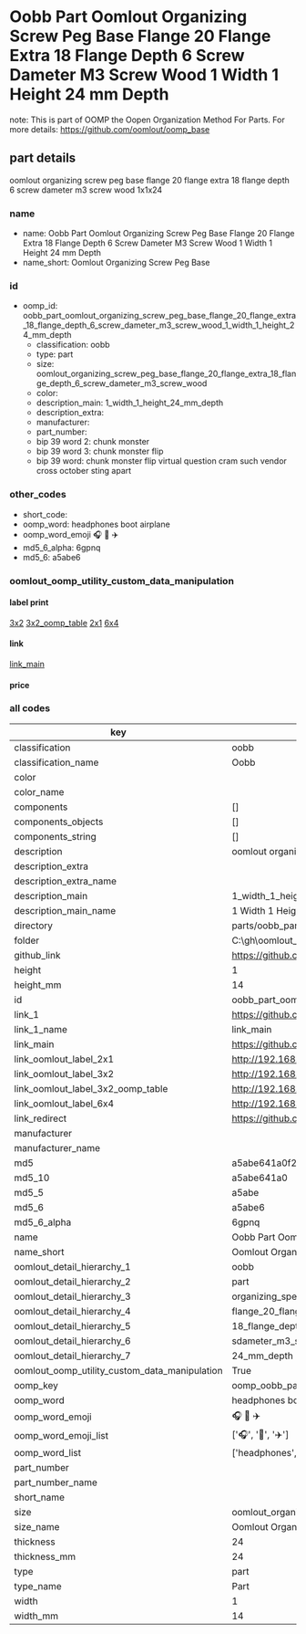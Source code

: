 # Oobb Part Oomlout Organizing Screw Peg Base Flange 20 Flange Extra 18 Flange Depth 6 Screw Dameter M3 Screw Wood 1 Width 1 Height 24 mm Depth  

note: This is part of OOMP the Oopen Organization Method For Parts. For more details: https://github.com/oomlout/oomp_base

##  part details
  



oomlout organizing screw peg base flange 20 flange extra 18 flange depth 6 screw dameter m3 screw wood 1x1x24



### name
* name: Oobb Part Oomlout Organizing Screw Peg Base Flange 20 Flange Extra 18 Flange Depth 6 Screw Dameter M3 Screw Wood 1 Width 1 Height 24 mm Depth
* name_short: Oomlout Organizing Screw Peg Base
### id
* oomp_id: oobb_part_oomlout_organizing_screw_peg_base_flange_20_flange_extra_18_flange_depth_6_screw_dameter_m3_screw_wood_1_width_1_height_24_mm_depth
  * classification: oobb
  * type: part
  * size: oomlout_organizing_screw_peg_base_flange_20_flange_extra_18_flange_depth_6_screw_dameter_m3_screw_wood
  * color: 
  * description_main: 1_width_1_height_24_mm_depth
  * description_extra: 
  * manufacturer: 
  * part_number: 
  * bip 39 word 2: chunk monster
  * bip 39 word 3: chunk monster flip
  * bip 39 word: chunk monster flip virtual question cram such vendor cross october sting apart

### other_codes
* short_code: 
* oomp_word: headphones boot airplane
* oomp_word_emoji :headphones: :boot: :airplane:
* md5_6_alpha: 6gpnq
* md5_6: a5abe6






### oomlout_oomp_utility_custom_data_manipulation
#### label print
[3x2](http://192.168.1.245:1112/?label=oomp%206gpnq)
[3x2_oomp_table](http://192.168.1.108:1112/?label=oomp%206gpnq)
[2x1](http://192.168.1.242:1112/?label=oomp%206gpnq)
[6x4](http://192.168.1.55:1112/?label=oomp%206gpnq)    

#### link

[link_main](https://github.com/oomlout/oomlout_oobb_version_4_generated_parts/tree/main/navigation_oomp/oobb/part/oomlout_organizing_screw_peg_base_flange_20_flange_extra_18_flange_depth_6_screw_dameter_m3_screw_wood/1_width_1_height_24_mm_depth/part)                              

#### price







### all codes 
| key | value |  
| --- | --- |  
| classification | oobb |  
| classification_name | Oobb |  
| color |  |  
| color_name |  |  
| components | [] |  
| components_objects | [] |  
| components_string | [] |  
| description | oomlout organizing screw peg base flange 20 flange extra 18 flange depth 6 screw dameter m3 screw wood 1x1x24 |  
| description_extra |  |  
| description_extra_name |  |  
| description_main | 1_width_1_height_24_mm_depth |  
| description_main_name | 1 Width 1 Height 24 mm Depth |  
| directory | parts/oobb_part_oomlout_organizing_screw_peg_base_flange_20_flange_extra_18_flange_depth_6_screw_dameter_m3_screw_wood_1_width_1_height_24_mm_depth |  
| folder | C:\gh\oomlout_oobb_version_4_generated_parts\parts\oobb_part_oomlout_organizing_screw_peg_base_flange_20_flange_extra_18_flange_depth_6_screw_dameter_m3_screw_wood_1_width_1_height_24_mm_depth |  
| github_link | https://github.com/oomlout/oomlout_oomp_part_src/tree/main/parts/oobb_part_oomlout_organizing_screw_peg_base_flange_20_flange_extra_18_flange_depth_6_screw_dameter_m3_screw_wood_1_width_1_height_24_mm_depth |  
| height | 1 |  
| height_mm | 14 |  
| id | oobb_part_oomlout_organizing_screw_peg_base_flange_20_flange_extra_18_flange_depth_6_screw_dameter_m3_screw_wood_1_width_1_height_24_mm_depth |  
| link_1 | https://github.com/oomlout/oomlout_oobb_version_4_generated_parts/tree/main/navigation_oomp/oobb/part/oomlout_organizing_screw_peg_base_flange_20_flange_extra_18_flange_depth_6_screw_dameter_m3_screw_wood/1_width_1_height_24_mm_depth/part |  
| link_1_name | link_main |  
| link_main | https://github.com/oomlout/oomlout_oobb_version_4_generated_parts/tree/main/navigation_oomp/oobb/part/oomlout_organizing_screw_peg_base_flange_20_flange_extra_18_flange_depth_6_screw_dameter_m3_screw_wood/1_width_1_height_24_mm_depth/part |  
| link_oomlout_label_2x1 | http://192.168.1.242:1112/?label=oomp%206gpnq |  
| link_oomlout_label_3x2 | http://192.168.1.245:1112/?label=oomp%206gpnq |  
| link_oomlout_label_3x2_oomp_table | http://192.168.1.108:1112/?label=oomp%206gpnq |  
| link_oomlout_label_6x4 | http://192.168.1.55:1112/?label=oomp%206gpnq |  
| link_redirect | https://github.com/oomlout/oomlout_oobb_version_4_generated_parts/tree/main/parts/oobb_oomlout_organizing_screw_peg_base_flange_20_flange_extra_18_flange_depth_6_screw_dameter_m3_screw_wood_01_01_24 |  
| manufacturer |  |  
| manufacturer_name |  |  
| md5 | a5abe641a0f23b0cc8d7cf46b223d145 |  
| md5_10 | a5abe641a0 |  
| md5_5 | a5abe |  
| md5_6 | a5abe6 |  
| md5_6_alpha | 6gpnq |  
| name | Oobb Part Oomlout Organizing Screw Peg Base Flange 20 Flange Extra 18 Flange Depth 6 Screw Dameter M3 Screw Wood 1 Width 1 Height 24 mm Depth |  
| name_short | Oomlout Organizing Screw Peg Base |  
| oomlout_detail_hierarchy_1 | oobb |  
| oomlout_detail_hierarchy_2 | part |  
| oomlout_detail_hierarchy_3 | organizing_speg_base |  
| oomlout_detail_hierarchy_4 | flange_20_flange_extra |  
| oomlout_detail_hierarchy_5 | 18_flange_depth_6 |  
| oomlout_detail_hierarchy_6 | sdameter_m3_swood |  
| oomlout_detail_hierarchy_7 | 24_mm_depth |  
| oomlout_oomp_utility_custom_data_manipulation | True |  
| oomp_key | oomp_oobb_part_oomlout_organizing_screw_peg_base_flange_20_flange_extra_18_flange_depth_6_screw_dameter_m3_screw_wood_1_width_1_height_24_mm_depth |  
| oomp_word | headphones boot airplane |  
| oomp_word_emoji | :headphones: :boot: :airplane: |  
| oomp_word_emoji_list | [':headphones:', ':boot:', ':airplane:'] |  
| oomp_word_list | ['headphones', 'boot', 'airplane'] |  
| part_number |  |  
| part_number_name |  |  
| short_name |  |  
| size | oomlout_organizing_screw_peg_base_flange_20_flange_extra_18_flange_depth_6_screw_dameter_m3_screw_wood |  
| size_name | Oomlout Organizing Screw Peg Base Flange 20 Flange Extra 18 Flange Depth 6 Screw Dameter M3 Screw Wood |  
| thickness | 24 |  
| thickness_mm | 24 |  
| type | part |  
| type_name | Part |  
| width | 1 |  
| width_mm | 14 |  

